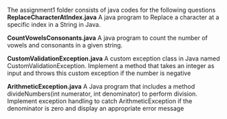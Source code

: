 The assignment1 folder consists of java codes for the following questions
**ReplaceCharacterAtIndex.java**
A java program to Replace a character at a specific index in a String in Java.

**CountVowelsConsonants.java**
A java program to count the number of vowels and consonants in a given string.

**CustomValidationException.java**
A custom exception class in Java named CustomValidationException. Implement a method that takes an integer as input and throws this custom exception if the number is negative

**ArithmeticException.java**
A Java program that includes a method divideNumbers(int numerator, int denominator) to perform division. Implement exception handling to catch ArithmeticException if the denominator is zero and display an appropriate error message
